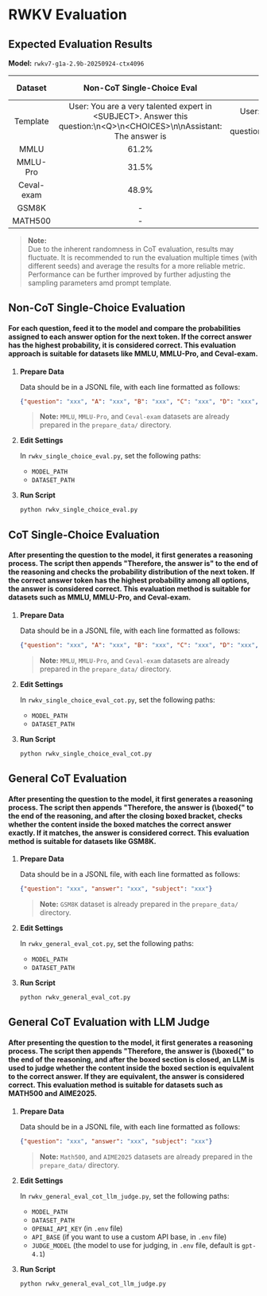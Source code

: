 # RWKV Evaluation

## Expected Evaluation Results

**Model:** `rwkv7-g1a-2.9b-20250924-ctx4096`

<!-- | Dataset    | Non-CoT Single-Choice Eval | CoT Single-Choice Eval | General CoT Eval | General CoT Eval with LLM Judge | General CoT Eval (User: \<Q\>\n\nAssistant:) |General CoT Eval with LLM Judge (User: \<Q\>\n\nAssistant:) |
|:----------:|:---------------------------:|:---------------------:|:----------------:|:-------------------------------:|:-------------------------------:|:-------------------------------:|
| MMLU       | 61.2%                        | ~66%                  | -              | -                             | - | - |
| MMLU-Pro   | 31.5%                        | ~43%                 | -              | -                             | - | - |
| Ceval-exam | 48.9%                        | ~51%                 | -              | -                             | - | - |
| GSM8K      | -                         | -                   | ~77%            | -                             | ~75% | - |
| MATH500    | -                         | -                   | -              | ~50%                           | - | ~44% | -->

| Dataset    | Non-CoT Single-Choice Eval | CoT Single-Choice Eval | General CoT Eval | General CoT Eval with LLM Judge | General CoT Eval | General CoT Eval with LLM Judge |
|:----------:|:---------------------------:|:---------------------:|:----------------:|:-------------------------------:|:-------------------------------:|:-------------------------------:|
| Template    | User: You are a very talented expert in \<SUBJECT\>. Answer this question:\n\<Q\>\n\<CHOICES\>\n\nAssistant: The answer is | User: You are a very talented expert in \<SUBJECT\>. Answer this question:\n\<Q\>\n\<CHOICES\>\n\nAssistant: | User: \<Q\>\n\nAssistant: <think | User: \<Q\>\n\nAssistant: <think | User: \<Q\>\n\nAssistant: | User: \<Q\>\n\nAssistant: |
| MMLU       | 61.2%                        | ~66%                  | -              | -                             | - | - |
| MMLU-Pro   | 31.5%                        | ~43%                 | -              | -                             | - | - |
| Ceval-exam | 48.9%                        | ~51%                 | -              | -                             | - | - |
| GSM8K      | -                         | -                   | ~77%            | -                             | ~75% | - |
| MATH500    | -                         | -                   | -              | ~50%                           | - | ~44% |

> **Note:**  
> Due to the inherent randomness in CoT evaluation, results may fluctuate. It is recommended to run the evaluation multiple times (with different seeds) and average the results for a more reliable metric.
> Performance can be further improved by further adjusting the sampling parameters amd prompt template.

## Non-CoT Single-Choice Evaluation

#### For each question, feed it to the model and compare the probabilities assigned to each answer option for the next token. If the correct answer has the highest probability, it is considered correct. This evaluation approach is suitable for datasets like MMLU, MMLU-Pro, and Ceval-exam.

1.  **Prepare Data**

    Data should be in a JSONL file, with each line formatted as follows:
    ```json
    {"question": "xxx", "A": "xxx", "B": "xxx", "C": "xxx", "D": "xxx", "answer": "A", "subject": "xxx"}
    ```
    > **Note:** `MMLU`, `MMLU-Pro`, and `Ceval-exam` datasets are already prepared in the `prepare_data/` directory.

2.  **Edit Settings**

    In `rwkv_single_choice_eval.py`, set the following paths:
    - `MODEL_PATH`
    - `DATASET_PATH`

3.  **Run Script**
    ```bash
    python rwkv_single_choice_eval.py
    ```

## CoT Single-Choice Evaluation

#### After presenting the question to the model, it first generates a reasoning process. The script then appends "Therefore, the answer is" to the end of the reasoning and checks the probability distribution of the next token. If the correct answer token has the highest probability among all options, the answer is considered correct. This evaluation method is suitable for datasets such as MMLU, MMLU-Pro, and Ceval-exam.

1.  **Prepare Data**

    Data should be in a JSONL file, with each line formatted as follows:
    ```json
    {"question": "xxx", "A": "xxx", "B": "xxx", "C": "xxx", "D": "xxx", "answer": "A", "subject": "xxx"}
    ```
    > **Note:** `MMLU`, `MMLU-Pro`, and `Ceval-exam` datasets are already prepared in the `prepare_data/` directory.

2.  **Edit Settings**

    In `rwkv_single_choice_eval_cot.py`, set the following paths:
    - `MODEL_PATH`
    - `DATASET_PATH`

3.  **Run Script**
    ```bash
    python rwkv_single_choice_eval_cot.py
    ```

## General CoT Evaluation

#### After presenting the question to the model, it first generates a reasoning process. The script then appends "Therefore, the answer is \(\\boxed{" to the end of the reasoning, and after the closing boxed bracket, checks whether the content inside the boxed matches the correct answer exactly. If it matches, the answer is considered correct. This evaluation method is suitable for datasets like GSM8K.

1.  **Prepare Data**

    Data should be in a JSONL file, with each line formatted as follows:
    ```json
    {"question": "xxx", "answer": "xxx", "subject": "xxx"}
    ```
    > **Note:** `GSM8K` dataset is already prepared in the `prepare_data/` directory.

2.  **Edit Settings**

    In `rwkv_general_eval_cot.py`, set the following paths:
    - `MODEL_PATH`
    - `DATASET_PATH`

3.  **Run Script**
    ```bash
    python rwkv_general_eval_cot.py
    ```

## General CoT Evaluation with LLM Judge

#### After presenting the question to the model, it first generates a reasoning process. The script then appends "Therefore, the answer is \(\\boxed{" to the end of the reasoning, and after the boxed section is closed, an LLM is used to judge whether the content inside the boxed section is equivalent to the correct answer. If they are equivalent, the answer is considered correct. This evaluation method is suitable for datasets such as MATH500 and AIME2025.

1.  **Prepare Data**

    Data should be in a JSONL file, with each line formatted as follows:
    ```json
    {"question": "xxx", "answer": "xxx", "subject": "xxx"}
    ```
    > **Note:** `Math500`, and `AIME2025` datasets are already prepared in the `prepare_data/` directory.

2.  **Edit Settings**

    In `rwkv_general_eval_cot_llm_judge.py`, set the following paths:
    - `MODEL_PATH`
    - `DATASET_PATH`
    - `OPENAI_API_KEY` (in `.env` file)
    - `API_BASE` (if you want to use a custom API base, in `.env` file)
    - `JUDGE_MODEL` (the model to use for judging, in `.env` file, default is `gpt-4.1`)

3.  **Run Script**
    ```bash
    python rwkv_general_eval_cot_llm_judge.py
    ```